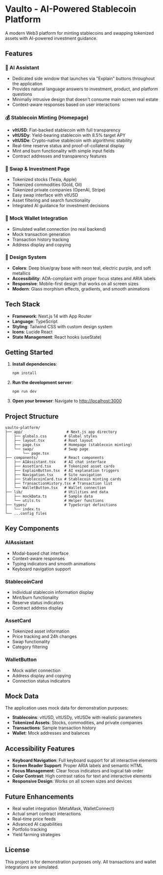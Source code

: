 # Vaulto - AI-Powered Stablecoin Platform

A modern Web3 platform for minting stablecoins and swapping tokenized assets with AI-powered investment guidance.

## Features

### 🤖 AI Assistant
- Dedicated side window that launches via "Explain" buttons throughout the application
- Provides natural language answers to investment, product, and platform questions
- Minimally intrusive design that doesn't consume main screen real estate
- Context-aware responses based on user interactions

### 💰 Stablecoin Minting (Homepage)
- **vltUSD**: Fiat-backed stablecoin with full transparency
- **vltUSDy**: Yield-bearing stablecoin with 8.5% target APY
- **vltUSDe**: Crypto-native stablecoin with algorithmic stability
- Real-time reserve status and proof-of-collateral display
- Mint and burn functionality with simple input fields
- Contract addresses and transparency features

### 🔄 Swap & Investment Page
- Tokenized stocks (Tesla, Apple)
- Tokenized commodities (Gold, Oil)
- Tokenized private companies (OpenAI, Stripe)
- Easy swap interface with vltUSD
- Asset filtering and search functionality
- Integrated AI guidance for investment decisions

### 🔐 Mock Wallet Integration
- Simulated wallet connection (no real backend)
- Mock transaction generation
- Transaction history tracking
- Address display and copying

### 🎨 Design System
- **Colors**: Deep blue/gray base with neon teal, electric purple, and soft metallics
- **Accessibility**: ADA-compliant with proper focus states and ARIA labels
- **Responsive**: Mobile-first design that works on all screen sizes
- **Modern**: Glass morphism effects, gradients, and smooth animations

## Tech Stack

- **Framework**: Next.js 14 with App Router
- **Language**: TypeScript
- **Styling**: Tailwind CSS with custom design system
- **Icons**: Lucide React
- **State Management**: React hooks (useState)

## Getting Started

1. **Install dependencies**:
   ```bash
   npm install
   ```

2. **Run the development server**:
   ```bash
   npm run dev
   ```

3. **Open your browser**:
   Navigate to [http://localhost:3000](http://localhost:3000)

## Project Structure

```
vaulto-platform/
├── app/                    # Next.js app directory
│   ├── globals.css        # Global styles
│   ├── layout.tsx         # Root layout
│   ├── page.tsx           # Homepage (stablecoin minting)
│   └── swap/              # Swap page
│       └── page.tsx
├── components/            # React components
│   ├── AIAssistant.tsx    # AI chat interface
│   ├── AssetCard.tsx      # Tokenized asset cards
│   ├── ExplainButton.tsx  # AI explanation triggers
│   ├── Navigation.tsx     # Site navigation
│   ├── StablecoinCard.tsx # Stablecoin minting cards
│   ├── TransactionHistory.tsx # Transaction list
│   └── WalletButton.tsx   # Wallet connection
├── lib/                   # Utilities and data
│   ├── mockData.ts        # Sample data
│   └── utils.ts           # Helper functions
├── types/                 # TypeScript definitions
│   └── index.ts
└── ...config files
```

## Key Components

### AIAssistant
- Modal-based chat interface
- Context-aware responses
- Typing indicators and smooth animations
- Keyboard navigation support

### StablecoinCard
- Individual stablecoin information display
- Mint/burn functionality
- Reserve status indicators
- Contract address display

### AssetCard
- Tokenized asset information
- Price tracking and 24h changes
- Swap functionality
- Category filtering

### WalletButton
- Mock wallet connection
- Address display and copying
- Connection status indicators

## Mock Data

The application uses mock data for demonstration purposes:
- **Stablecoins**: vltUSD, vltUSDy, vltUSDe with realistic parameters
- **Tokenized Assets**: Stocks, commodities, and private companies
- **Transactions**: Sample transaction history
- **Wallet**: Mock addresses and balances

## Accessibility Features

- **Keyboard Navigation**: Full keyboard support for all interactive elements
- **Screen Reader Support**: Proper ARIA labels and semantic HTML
- **Focus Management**: Clear focus indicators and logical tab order
- **Color Contrast**: High contrast ratios for text and interactive elements
- **Responsive Design**: Works on all screen sizes and devices

## Future Enhancements

- Real wallet integration (MetaMask, WalletConnect)
- Actual smart contract interactions
- Real-time price feeds
- Advanced AI capabilities
- Portfolio tracking
- Yield farming strategies

## License

This project is for demonstration purposes only. All transactions and wallet integrations are simulated.
